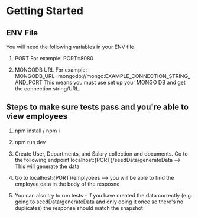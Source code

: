 # Getting Started

## ENV File

You will need the following variables in your ENV file

1. PORT
   For example: PORT=8080

2. MONGODB URL
   For example: MONGODB_URL=mongodb://mongo:EXAMPLE_CONNECTION_STRING_AND_PORT
   This means you must use set up your MONGO DB and get the connection string/URL.

## Steps to make sure tests pass and you're able to view employees

1. npm install / npm i

2. npm run dev

3. Create User, Departments, and Salary collection and documents. Go to the following endpoint localhost:{PORT}/seedData/generateData --> This will generate the data

4. Go to localhost:{PORT}/emplyoees --> you will be able to find the employee data in the body of the resposne

5. You can also try to run tests - if you have created the data correctly (e.g. going to seedData/generateData and only doing it once so there's no duplicates) the response should match the snapshot
